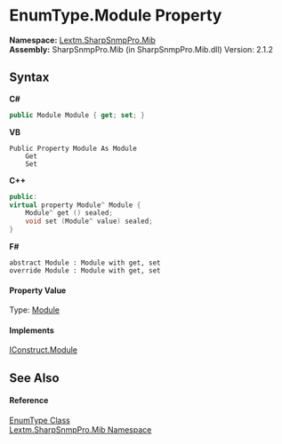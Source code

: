 # EnumType.Module Property 
 

**Namespace:**&nbsp;<a href="N_Lextm_SharpSnmpPro_Mib">Lextm.SharpSnmpPro.Mib</a><br />**Assembly:**&nbsp;SharpSnmpPro.Mib (in SharpSnmpPro.Mib.dll) Version: 2.1.2

## Syntax

**C#**<br />
``` C#
public Module Module { get; set; }
```

**VB**<br />
``` VB
Public Property Module As Module
	Get
	Set
```

**C++**<br />
``` C++
public:
virtual property Module^ Module {
	Module^ get () sealed;
	void set (Module^ value) sealed;
}
```

**F#**<br />
``` F#
abstract Module : Module with get, set
override Module : Module with get, set
```


#### Property Value
Type: <a href="T_Lextm_SharpSnmpPro_Mib_Module">Module</a>

#### Implements
<a href="P_Lextm_SharpSnmpPro_Mib_IConstruct_Module">IConstruct.Module</a><br />

## See Also


#### Reference
<a href="T_Lextm_SharpSnmpPro_Mib_EnumType">EnumType Class</a><br /><a href="N_Lextm_SharpSnmpPro_Mib">Lextm.SharpSnmpPro.Mib Namespace</a><br />